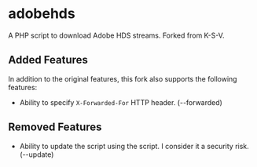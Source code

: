 adobehds
========

A PHP script to download Adobe HDS streams. Forked from K-S-V.


Added Features
--------------
In addition to the original features, this fork also supports the following features:

- Ability to specify `X-Forwarded-For` HTTP header. (--forwarded)


Removed Features
----------------

- Ability to update the script using the script. I consider it a security risk.
  (--update)
